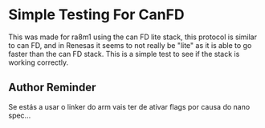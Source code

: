 # Simple Testing For CanFD
This was made for ra8m1 using the can FD lite stack, this protocol is similar to can FD, and in Renesas it seems to not really be "lite" as it is able to go faster than the can FD stack. This is a simple test to see if the stack is working correctly.

## Author Reminder
Se estás a usar o linker do arm vais ter de ativar flags por causa do nano spec...

